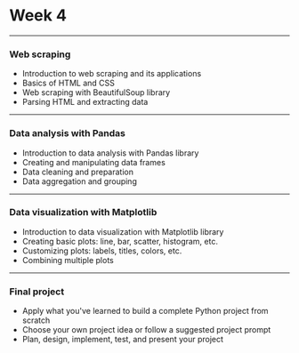 # Week 4

---

### Web scraping
- Introduction to web scraping and its applications
- Basics of HTML and CSS
- Web scraping with BeautifulSoup library
- Parsing HTML and extracting data


---

### Data analysis with Pandas
- Introduction to data analysis with Pandas library
- Creating and manipulating data frames
- Data cleaning and preparation
- Data aggregation and grouping

---

### Data visualization with Matplotlib
- Introduction to data visualization with Matplotlib library
- Creating basic plots: line, bar, scatter, histogram, etc.
- Customizing plots: labels, titles, colors, etc.
- Combining multiple plots

---

### Final project
- Apply what you've learned to build a complete Python project from scratch
- Choose your own project idea or follow a suggested project prompt
- Plan, design, implement, test, and present your project
